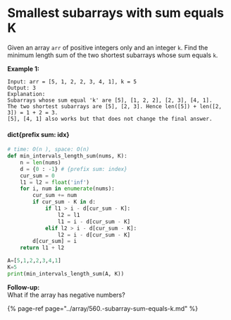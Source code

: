 # Smallest subarrays with sum equals K

Given an array `arr` of positive integers only and an integer `k`. Find the minimum length sum of the two shortest subarrays whose sum equals `k`.

**Example 1:**

```text
Input: arr = [5, 1, 2, 2, 3, 4, 1], k = 5
Output: 3
Explanation:
Subarrays whose sum equal 'k' are [5], [1, 2, 2], [2, 3], [4, 1].
The two shortest subarrays are [5], [2, 3]. Hence len([5]) + len([2, 3]) = 1 + 2 = 3.
[5], [4, 1] also works but that does not change the final answer.
```

#### dict{prefix sum: idx} 

```python
# time: O(n ), space: O(n)
def min_intervals_length_sum(nums, K):
    n = len(nums)
    d = {0 : -1} # {prefix sum: index}
    cur_sum = 0
    l1 = l2 = float('inf')
    for i, num in enumerate(nums):
        cur_sum += num
        if cur_sum - K in d:
            if l1 > i - d[cur_sum - K]:
                l2 = l1
                l1 = i - d[cur_sum - K]       
            elif l2 > i - d[cur_sum - K]:
                l2 = i - d[cur_sum - K]
        d[cur_sum] = i
    return l1 + l2

A=[5,1,2,2,3,4,1]
K=5
print(min_intervals_length_sum(A, K))
```

**Follow-up:**  
What if the array has negative numbers?





{% page-ref page="../array/560.-subarray-sum-equals-k.md" %}

